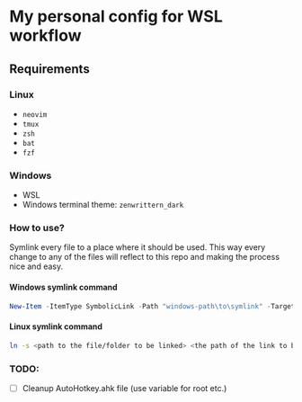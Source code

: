 # My personal config for WSL workflow

## Requirements

### Linux

- `neovim`
- `tmux`
- `zsh`
- `bat`
- `fzf`

### Windows

- WSL
- Windows terminal theme: `zenwrittern_dark`

### How to use?

Symlink every file to a place where it should be used.
This way every change to any of the files will reflect to this repo and
making the process nice and easy.

#### Windows symlink command

```powershell
New-Item -ItemType SymbolicLink -Path "windows-path\to\symlink" -Target "\\wsl$\Ubuntu\home\yourusername\path\to\target-thing"
```

#### Linux symlink command

```bash
ln -s <path to the file/folder to be linked> <the path of the link to be created>
```

### TODO:

- [ ] Cleanup AutoHotkey.ahk file (use variable for root etc.)
